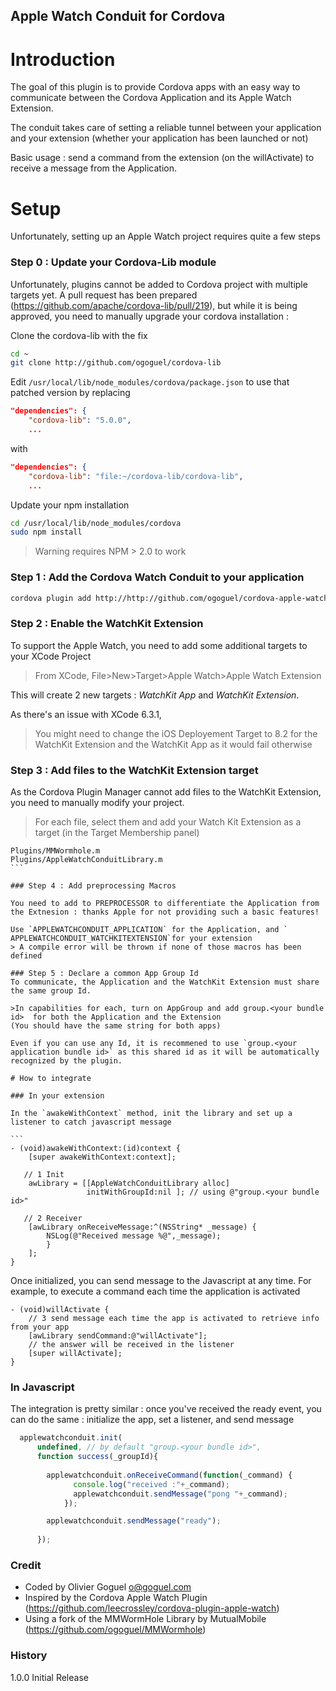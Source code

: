 ## Apple Watch Conduit for Cordova

# Introduction
The goal of this plugin is to provide Cordova apps with an easy way to communicate between the Cordova Application and its Apple Watch Extension.

The conduit takes care of setting a reliable tunnel between your application and your extension (whether your application has been launched or not)

Basic usage : send a command from the extension (on the willActivate) to receive a message from the Application.


# Setup
Unfortunately, setting up an Apple Watch project requires quite a few steps 

### Step 0 :  Update your Cordova-Lib module

Unfortunately, plugins cannot be added to Cordova project with multiple targets yet.
A pull request has been prepared (https://github.com/apache/cordova-lib/pull/219), but while it is being approved, you need to manually upgrade your cordova installation :

Clone the cordova-lib with the fix
```sh
cd ~
git clone http://github.com/ogoguel/cordova-lib
```

Edit `/usr/local/lib/node_modules/cordova/package.json` to use that patched version by replacing
```json
"dependencies": {
    "cordova-lib": "5.0.0",
    ...
 ```
with
```json
"dependencies": {
    "cordova-lib": "file:~/cordova-lib/cordova-lib",
    ...
 ```
 Update your npm installation
 ```sh
 cd /usr/local/lib/node_modules/cordova
 sudo npm install
 ```

> Warning requires NPM > 2.0 to work

### Step 1 : Add the Cordova Watch Conduit to your application
```sh
cordova plugin add http://http://github.com/ogoguel/cordova-apple-watch-conduit.git
```
### Step 2 : Enable the WatchKit Extension
To support the Apple Watch, you need to add some additional targets to your XCode Project

> From XCode, File>New>Target>Apple Watch>Apple Watch Extension

This will create 2 new targets : *WatchKit App* and *WatchKit Extension*.

As there's an issue with XCode 6.3.1,

> You might need to change the iOS Deployement Target to 8.2 for the WatchKit Extension and the WatchKit App as it would fail otherwise

### Step 3 : Add files to the WatchKit Extension target
As the Cordova Plugin Manager cannot add files to the WatchKit Extension, you need to manually modify your project.

> For each file, select them and add your Watch Kit Extension as a target (in the Target Membership panel)
````
Plugins/MMWormhole.m
Plugins/AppleWatchConduitLibrary.m
```

### Step 4 : Add preprocessing Macros

You need to add to PREPROCESSOR to differentiate the Application from the Extnesion : thanks Apple for not providing such a basic features!

Use `APPLEWATCHCONDUIT_APPLICATION` for the Application, and `
APPLEWATCHCONDUIT_WATCHKITEXTENSION`for your extension
> A compile error will be thrown if none of those macros has been defined

### Step 5 : Declare a common App Group Id
To communicate, the Application and the WatchKit Extension must share the same group Id.

>In capabilities for each, turn on AppGroup and add group.<your bundle id>  for both the Application and the Extension
(You should have the same string for both apps)

Even if you can use any Id, it is recommened to use `group.<your application bundle id>` as this shared id as it will be automatically recognized by the plugin.

# How to integrate

### In your extension

In the `awakeWithContext` method, init the library and set up a listener to catch javascript message

```
- (void)awakeWithContext:(id)context {
    [super awakeWithContext:context];
  
   // 1 Init 
    awLibrary = [[AppleWatchConduitLibrary alloc]
                 initWithGroupId:nil ]; // using @"group.<your bundle id>"
            
   // 2 Receiver     
    [awLibrary onReceiveMessage:^(NSString* _message) {
        NSLog(@"Received message %@",_message);
        }
    ];
}
````

Once initialized, you can send message to the Javascript at any time. For example, to execute a command each time the application is activated
```
- (void)willActivate {
    // 3 send message each time the app is activated to retrieve info from your app
    [awLibrary sendCommand:@"willActivate"];
    // the answer will be received in the listener
    [super willActivate];
}
```

### In Javascript

The integration is pretty similar : once you've received the ready event, you can do the same : initialize the app, set a listener, and send message 

```js
  applewatchconduit.init(
      undefined, // by default "group.<your bundle id>",
      function success(_groupId){
    
        applewatchconduit.onReceiveCommand(function(_command) {
              console.log("received :"+_command);
              applewatchconduit.sendMessage("pong "+_command);
            });

        applewatchconduit.sendMessage("ready");
        
      });
```
### Credit
* Coded by Olivier Goguel o@goguel.com
* Inspired by the Cordova Apple Watch Plugin (https://github.com/leecrossley/cordova-plugin-apple-watch)
* Using a fork of the MMWormHole Library by MutualMobile (https://github.com/ogoguel/MMWormhole)

### History
1.0.0 Initial Release







